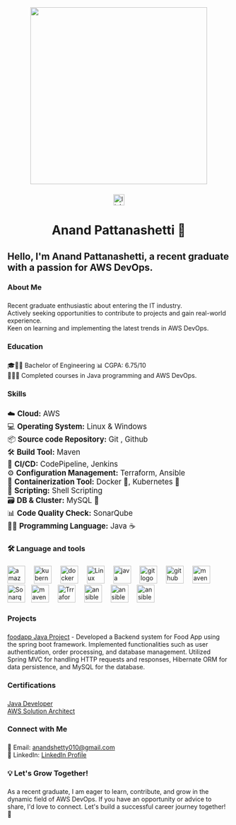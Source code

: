 <div align="center">
  <img height="400" src="https://cdn.faun.dev/prod/media/public/original_images/DevOps-min.gif"  />
</div>

###

<div align="center">
  <a href="https://www.linkedin.com/in/anand-p9731265371/">
    <img src="https://img.shields.io/static/v1?message=LinkedIn&logo=linkedin&label=&color=0077B5&logoColor=white&labelColor=&style=for-the-badge" height="25" alt="linkedin logo"  />
  </a>
</div>

###



###

<h1 align="center">Anand Pattanashetti 👋</h1>

###

<h2>Hello, I'm Anand Pattanashetti, a recent graduate with a passion for AWS DevOps.</h2>

###

<h3>About Me</h3>

###

<p>Recent graduate enthusiastic about entering the IT industry.<br>Actively seeking opportunities to contribute to projects and gain real-world experience.<br>Keen on learning and implementing the latest trends in AWS DevOps.</p>

###

<h3>Education</h3>

###

<p> 🎓👨‍🎓 Bachelor of Engineering 📊 CGPA: 6.75/10 <br> 👨‍💻🔄 Completed courses in Java programming and AWS DevOps.</p>

###

<h3>Skills</h3>

###
<p style="font-size: 1.2em;">
  ☁️ <strong>Cloud:</strong> AWS<br>
  💻 <strong>Operating System:</strong> Linux & Windows<br>
  📦 <strong>Source code Repository:</strong> Git , Github<br>
  🛠 <strong>Build Tool:</strong> Maven<br>
  🔄 <strong>CI/CD:</strong> CodePipeline, Jenkins<br>
  ⚙️ <strong>Configuration Management:</strong> Terraform, Ansible<br>
  🚢 <strong>Containerization Tool:</strong> Docker 🐳, Kubernetes 🚢<br>
  📜 <strong>Scripting:</strong> Shell Scripting<br>
  🗃️ <strong>DB & Cluster:</strong> MySQL 🐬<br>
  📊 <strong>Code Quality Check:</strong> SonarQube<br>
  👩‍💻 <strong>Programming Language:</strong> Java ☕
</p>

###


<h3 align="left">🛠 Language and tools</h3>

###

<div align="left">

  <img src="https://cdn.jsdelivr.net/gh/devicons/devicon/icons/amazonwebservices/amazonwebservices-original.svg" height="40" alt="amazonwebservices logo"  />
  <img width="12" />
  
  <img src="https://cdn.jsdelivr.net/gh/devicons/devicon/icons/kubernetes/kubernetes-plain.svg" height="40" alt="kubernetes logo"  />
  <img width="12" />
  
  <img src="https://cdn.jsdelivr.net/gh/devicons/devicon/icons/docker/docker-plain-wordmark.svg" height="40" alt="docker logo"  />
  <img width="12"/>
   <img src="https://encrypted-tbn0.gstatic.com/images?q=tbn:ANd9GcSqgMLAaqnePG_znbRTgCNP0EMVpr3grXy0WXnbEWOowg&s" height="40" alt="Linux logo"  />
  <img width="12" />
<img src="https://cdn.worldvectorlogo.com/logos/java.svg" height="40" alt="java logo"  />
  <img width="12" />
 <img src="https://encrypted-tbn0.gstatic.com/images?q=tbn:ANd9GcT_VBtLprIYiqgKoKFBSLE82JJic1KJRuMDjR4E2pEtVQ&s" height="40" alt="git logo"  />
  <img width="12" />
  
  <img src="https://github.githubassets.com/assets/GitHub-Mark-ea2971cee799.png" height="40" alt="github logo"  />
  <img width="12" />
   <img src="https://encrypted-tbn0.gstatic.com/images?q=tbn:ANd9GcSkEL_SB365V9dpYx0OHbGVeUJAQysQHjplnNzjXg-xpQ&s" height="40" alt="maven logo"  />
  <img width="12" />
  <img src="https://static-00.iconduck.com/assets.00/sonarqube-icon-2048x499-b6mw67zs.png" height="40" alt="Sonarqube logo"  />
  <img width="6" />
  <img src="https://encrypted-tbn0.gstatic.com/images?q=tbn:ANd9GcTL1lUOuh7EYFcqSsVf4vg_W9yKCj4s_1OE3qAMZ9dvoA&s" height="40" alt="maven logo"  />
  <img width="12" />
  <img src="https://www.svgrepo.com/show/376353/terraform.svg" height="40" alt="Trraform logo"  />
  <img width="12" />
  <img src="https://encrypted-tbn0.gstatic.com/images?q=tbn:ANd9GcR3HvZbcbnfbfyWwLnIk7rJREZH-M9IuTWfPsBUev-b&s" height="40" alt="ansible logo"  />
  <img width="12" />
   <img src="https://upload.wikimedia.org/wikipedia/commons/thumb/3/38/Prometheus_software_logo.svg/2066px-Prometheus_software_logo.svg.png" height="40" alt="ansible logo"  />
  <img width="12" />
  <img src="https://encrypted-tbn0.gstatic.com/images?q=tbn:ANd9GcR_Is6mP3wpvEZFXK0AC75KPeZTQQ3J4395s7AdsMEfDA&s" height="40" alt="ansible logo"  />
  <img width="12" />
  
  
  
  
  
  
  
</div>

<h3>Projects</h3>

###

<p><a href="https://github.com/9731265371/foodapp">foodapp Java Project</a> - Developed a Backend system for Food App using the spring boot framework. Implemented functionalities such as user authentication, order processing, and database management. Utilized Spring MVC for handling HTTP requests and responses, Hibernate ORM for data persistence, and MySQL for the database.</p>

###

<h3>Certifications</h3>

###
<p><a href="https://github.com/9731265371/javacertificate/blob/main/ANAND%20PATTANASHETTI.pdf">Java Developer</a> <br><a href="https://github.com/9731265371/javacertificate/blob/main/AWS-%20LiveCertificateAnand%20Pattanashetti%20(1).png">AWS Solution Architect <a/></p>


###

<h3>Connect with Me</h3>

###

<p>📧 Email: <a href="mailto:anandshetty010@gmail.com">anandshetty010@gmail.com</a><br>💼 LinkedIn: <a href="https://www.linkedin.com/in/anand-p9731265371/">LinkedIn Profile</a></p>

###

<h3> 💡 Let's Grow Together!</h3>

###

<p>As a recent graduate, I am eager to learn, contribute, and grow in the dynamic field of AWS DevOps. If you have an opportunity or advice to share, I'd love to connect. Let's build a successful career journey together! 🚀</p>
